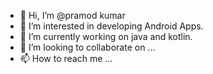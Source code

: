 - 👋 Hi, I’m @pramod kumar
- 👀 I’m interested in developing Android Apps.
- 🌱 I’m currently working on java and kotlin.
- 💞️ I’m looking to collaborate on ...
- 📫 How to reach me ...

<!---
pramodk007/pramodk007 is a ✨ special ✨ repository because its `README.md` (this file) appears on your GitHub profile.
You can click the Preview link to take a look at your changes.
--->
